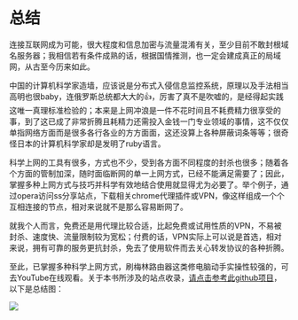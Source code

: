 # 总结

连接互联网成为可能，很大程度和信息加密与流量混淆有关，至少目前不敢封根域名服务器；我相信若有条件成熟的话，根据国情推测，也一定会建成真正的局域网，从古至今历来如此。

中国的计算机科学家造墙，应该说是分布式入侵信息监控系统，原理以及手法相当高明也很baby，连俄罗斯总统都大大的👍，厉害了真不是吹嘘的，是经得起实践这唯一真理标准检验的；本来是上网冲浪是一件不花时间且不耗费精力很享受的事，到了这已成了非常折腾且耗精力还需投入金钱一门专业领域的事情，这不仅仅单指网络方面而是很多各行各业的方方面面，这还没算上各种屏蔽词条等等；很奇怪日本的计算机科学家却是发明了ruby语言。

科学上网的工具有很多，方式也不少，受到各方面不同程度的封杀也很多；随着各个方面的管制加深，随时面临断网的单一上网方式，已经不能满足需要了；因此，掌握多种上网方式与技巧并科学有效地结合使用就显得尤为必要了。举个例子，通过opera访问ss分享站点，下载相关chrome代理插件或VPN，像这样组成一个个互相连接的节点，相对来说就不是那么容易断网了。

就我个人而言，免费还是用代理比较合适，比起免费或试用性质的VPN，不易被封杀、速度快、流量限制较为宽松；付费的话，VPN实际上可以说是首选，相对来说，拥有可靠的服务更抗封杀，免去了使用软件而去关心转发协议的各种折腾。
 
至此，已掌握多种科学上网方式，刷梅林路由器这类修电脑动手实操性较强的，可去YouTube在线观看。关于本书所涉及的站点收录，[请点击参考此github项目](https://github.com/loremwalker/WebSiteUseful)，以下是总结图：

![](https://raw.githubusercontent.com/loremwalker/fq-book/master/.gitbook/assets/2018-05-05_154505.png)




